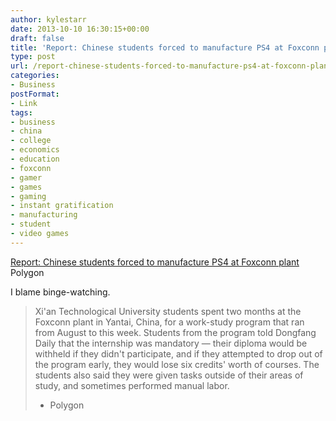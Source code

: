```yaml
---
author: kylestarr
date: 2013-10-10 16:30:15+00:00
draft: false
title: 'Report: Chinese students forced to manufacture PS4 at Foxconn plant'
type: post
url: /report-chinese-students-forced-to-manufacture-ps4-at-foxconn-plant/
categories:
- Business
postFormat:
- Link
tags:
- business
- china
- college
- economics
- education
- foxconn
- gamer
- games
- gaming
- instant gratification
- manufacturing
- student
- video games
---
```


[Report: Chinese students forced to manufacture PS4 at Foxconn plant
](http://www.polygon.com/2013/10/10/4823796/report-foxconn-chinese-students-forced-to-manufacture-ps4)Polygon

I blame binge-watching.


<blockquote>Xi'an Technological University students spent two months at the Foxconn plant in Yantai, China, for a work-study program that ran from August to this week. Students from the program told Dongfang Daily that the internship was mandatory — their diploma would be withheld if they didn't participate, and if they attempted to drop out of the program early, they would lose six credits' worth of courses. The students also said they were given tasks outside of their areas of study, and sometimes performed manual labor.

- Polygon</blockquote>
